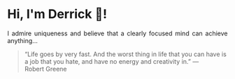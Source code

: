 # Hi, I'm Derrick 👋!
<p align="justify">I admire uniqueness and believe that a clearly focused mind can achieve anything...</p> 
<!-- #quote-start -->
<blockquote>&ldquo;Life goes by very fast. And the worst thing in life that you can have is a job that you hate, and have no energy and creativity in.&rdquo; &mdash; <footer>Robert Greene</footer></blockquote>
<!-- #quote-end -->
